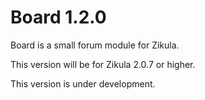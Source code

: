 # Board 1.2.0
Board is a small forum module for Zikula.

This version will be for Zikula 2.0.7 or higher.

This version is under development.
